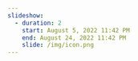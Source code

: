 ```yaml
---
slideshow:
  - duration: 2
    start: August 5, 2022 11:42 PM
    end: August 24, 2022 11:42 PM
    slide: /img/icon.png
---
```

